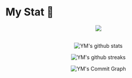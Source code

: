 # My Stat 👋

<div align = 'center'
  <a href="https://opgc.me/#/users/ym1522" target="_blank"><img src="https://api.opgc.me/githubs/users/ym1522/tag/?theme=basic" /></a><br><br>
 
![YM's github stats](https://github-readme-stats.vercel.app/api?username=ym1522&count_private=true&show_icons=true&theme=buefy)

![YM's github streaks](https://github-readme-streak-stats.herokuapp.com/?user=ym1522&stroke=ffffff&background=FFFFFF&ring=8F72DB&fire=8F72DB&currStreakNum=8F72DB&currStreakLabel=8F72DB&sideNums=8F72DB&sideLabels=8F72DB&dates=8F72DB)

![YM's Commit Graph](https://activity-graph.herokuapp.com/graph?username=ym1522&bg_color=ffffff&color=8F72DB&line=8F72DB&point=ff3961&area_color=ffffff&area=true&custom_title=%20Kim%20Yumin%20Commits%20Graph)
</div>
